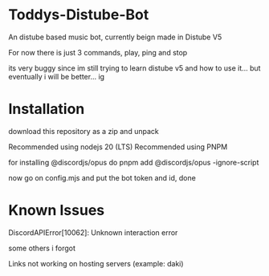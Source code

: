 # Toddys-Distube-Bot
An distube based music bot, currently beign made in Distube V5

For now there is just 3 commands, play, ping and stop

its very buggy since im still trying to learn distube v5 and how to use it... but eventually i will be better... ig

# Installation
download this repository as a zip and unpack

Recommended using nodejs 20 (LTS)
Recommended using PNPM 

for installing @discordjs/opus do pnpm add @discordjs/opus -ignore-script

now go on config.mjs and put the bot token and id, done

# Known Issues

DiscordAPIError[10062]: Unknown interaction error

some others i forgot

Links not working on hosting servers (example: daki)
